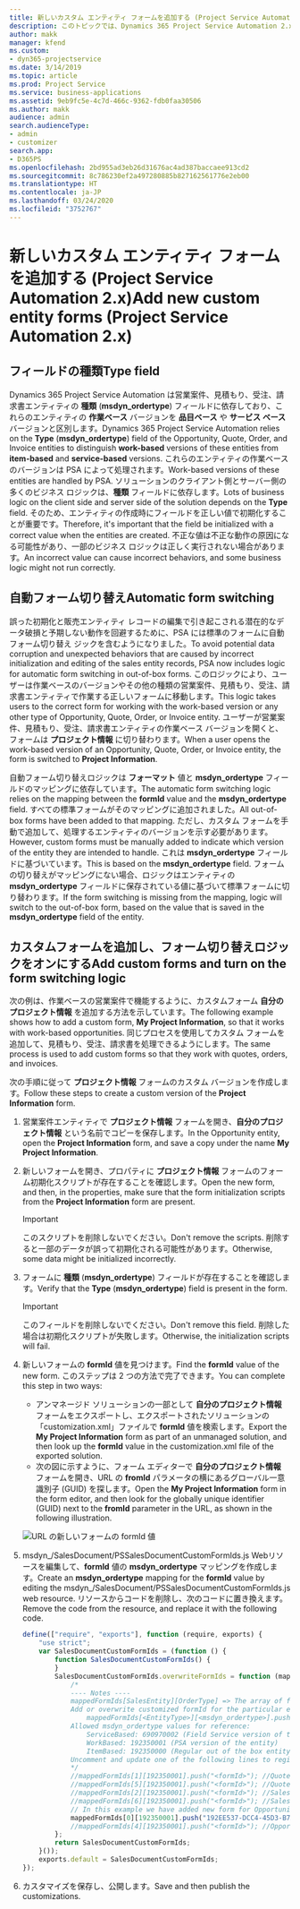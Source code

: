 ```yaml
---
title: 新しいカスタム エンティティ フォームを追加する (Project Service Automation 2.x)
description: このトピックでは、Dynamics 365 Project Service Automation 2.x で営業案件、見積もり、受注、請求書にカスタム エンティティ フォームを追加する方法について説明します。
author: makk
manager: kfend
ms.custom:
- dyn365-projectservice
ms.date: 3/14/2019
ms.topic: article
ms.prod: Project Service
ms.service: business-applications
ms.assetid: 9eb9fc5e-4c7d-466c-9362-fdb0faa30506
ms.author: makk
audience: admin
search.audienceType:
- admin
- customizer
search.app:
- D365PS
ms.openlocfilehash: 2bd955ad3eb26d31676ac4ad387baccaee913cd2
ms.sourcegitcommit: 8c786230ef2a497280885b827162561776e2eb00
ms.translationtype: HT
ms.contentlocale: ja-JP
ms.lasthandoff: 03/24/2020
ms.locfileid: "3752767"
---
```

# <a name="add-new-custom-entity-forms-project-service-automation-2x"></a><span data-ttu-id="98075-103">新しいカスタム エンティティ フォームを追加する (Project Service Automation 2.x)</span><span class="sxs-lookup"><span data-stu-id="98075-103">Add new custom entity forms (Project Service Automation 2.x)</span></span>

## <a name="type-field"></a><span data-ttu-id="98075-104">フィールドの種類</span><span class="sxs-lookup"><span data-stu-id="98075-104">Type field</span></span> 

<span data-ttu-id="98075-105">Dynamics 365 Project Service Automation は営業案件、見積もり、受注、請求書エンティティの **種類** (**msdyn\_ordertype**) フィールドに依存しており、これらのエンティティの **作業ベース** バージョンを **品目ベース** や **サービス ベース** バージョンと区別します。</span><span class="sxs-lookup"><span data-stu-id="98075-105">Dynamics 365 Project Service Automation relies on the **Type** (**msdyn\_ordertype**) field of the Opportunity, Quote, Order, and Invoice entities to distinguish **work-based** versions of these entities from **item-based** and **service-based** versions.</span></span> <span data-ttu-id="98075-106">これらのエンティティの作業ベースのバージョンは PSA によって処理されます。</span><span class="sxs-lookup"><span data-stu-id="98075-106">Work-based versions of these entities are handled by PSA.</span></span> <span data-ttu-id="98075-107">ソリューションのクライアント側とサーバー側の多くのビジネス ロジックは、**種類** フィールドに依存します。</span><span class="sxs-lookup"><span data-stu-id="98075-107">Lots of business logic on the client side and server side of the solution depends on the **Type** field.</span></span> <span data-ttu-id="98075-108">そのため、エンティティの作成時にフィールドを正しい値で初期化することが重要です。</span><span class="sxs-lookup"><span data-stu-id="98075-108">Therefore, it's important that the field be initialized with a correct value when the entities are created.</span></span> <span data-ttu-id="98075-109">不正な値は不正な動作の原因になる可能性があり、一部のビジネス ロジックは正しく実行されない場合があります。</span><span class="sxs-lookup"><span data-stu-id="98075-109">An incorrect value can cause incorrect behaviors, and some business logic might not run correctly.</span></span>

## <a name="automatic-form-switching"></a><span data-ttu-id="98075-110">自動フォーム切り替え</span><span class="sxs-lookup"><span data-stu-id="98075-110">Automatic form switching</span></span>

<span data-ttu-id="98075-111">誤った初期化と販売エンティティ レコードの編集で引き起こされる潜在的なデータ破損と予期しない動作を回避するために、PSA には標準のフォームに自動フォーム切り替え ジックを含むようになりました。</span><span class="sxs-lookup"><span data-stu-id="98075-111">To avoid potential data corruption and unexpected behaviors that are caused by incorrect initialization and editing of the sales entity records, PSA now includes logic for automatic form switching in out-of-box forms.</span></span> <span data-ttu-id="98075-112">このロジックにより、ユーザーは作業ベースのバージョンやその他の種類の営業案件、見積もり、受注、請求書エンティティで作業する正しいフォームに移動します。</span><span class="sxs-lookup"><span data-stu-id="98075-112">This logic takes users to the correct form for working with the work-based version or any other type of Opportunity, Quote, Order, or Invoice entity.</span></span> <span data-ttu-id="98075-113">ユーザーが営業案件、見積もり、受注、請求書エンティティの作業ベース バージョンを開くと、フォームは **プロジェクト情報** に切り替わります。</span><span class="sxs-lookup"><span data-stu-id="98075-113">When a user opens the work-based version of an Opportunity, Quote, Order, or Invoice entity, the form is switched to **Project Information**.</span></span>

<span data-ttu-id="98075-114">自動フォーム切り替えロジックは **フォーマット** 値と **msdyn\_ordertype** フィールドのマッピングに依存しています。</span><span class="sxs-lookup"><span data-stu-id="98075-114">The automatic form switching logic relies on the mapping between the **formId** value and the **msdyn\_ordertype** field.</span></span> <span data-ttu-id="98075-115">すべての標準フォームがそのマッピングに追加されました。</span><span class="sxs-lookup"><span data-stu-id="98075-115">All out-of-box forms have been added to that mapping.</span></span> <span data-ttu-id="98075-116">ただし、カスタム フォームを手動で追加して、処理するエンティティのバージョンを示す必要があります。</span><span class="sxs-lookup"><span data-stu-id="98075-116">However, custom forms must be manually added to indicate which version of the entity they are intended to handle.</span></span> <span data-ttu-id="98075-117">これは **msdyn\_ordertype** フィールドに基づいています。</span><span class="sxs-lookup"><span data-stu-id="98075-117">This is based on the **msdyn\_ordertype** field.</span></span> <span data-ttu-id="98075-118">フォームの切り替えがマッピングにない場合、ロジックはエンティティの **msdyn\_ordertype** フィールドに保存されている値に基づいて標準フォームに切り替わります。</span><span class="sxs-lookup"><span data-stu-id="98075-118">If the form switching is missing from the mapping, logic will switch to the out-of-box form, based on the value that is saved in the **msdyn\_ordertype** field of the entity.</span></span>

## <a name="add-custom-forms-and-turn-on-the-form-switching-logic"></a><span data-ttu-id="98075-119">カスタムフォームを追加し、フォーム切り替えロジックをオンにする</span><span class="sxs-lookup"><span data-stu-id="98075-119">Add custom forms and turn on the form switching logic</span></span>

<span data-ttu-id="98075-120">次の例は、作業ベースの営業案件で機能するように、カスタムフォーム **自分のプロジェクト情報** を追加する方法を示しています。</span><span class="sxs-lookup"><span data-stu-id="98075-120">The following example shows how to add a custom form, **My Project Information**, so that it works with work-based opportunities.</span></span> <span data-ttu-id="98075-121">同じプロセスを使用してカスタム フォームを追加して、見積もり、受注、請求書を処理できるようにします。</span><span class="sxs-lookup"><span data-stu-id="98075-121">The same process is used to add custom forms so that they work with quotes, orders, and invoices.</span></span>

<span data-ttu-id="98075-122">次の手順に従って **プロジェクト情報** フォームのカスタム バージョンを作成します。</span><span class="sxs-lookup"><span data-stu-id="98075-122">Follow these steps to create a custom version of the **Project Information** form.</span></span>

1. <span data-ttu-id="98075-123">営業案件エンティティで **プロジェクト情報** フォームを開き、**自分のプロジェクト情報** という名前でコピーを保存します。</span><span class="sxs-lookup"><span data-stu-id="98075-123">In the Opportunity entity, open the **Project Information** form, and save a copy under the name **My Project Information**.</span></span>
2. <span data-ttu-id="98075-124">新しいフォームを開き、プロパティに **プロジェクト情報** フォームのフォーム初期化スクリプトが存在することを確認します。</span><span class="sxs-lookup"><span data-stu-id="98075-124">Open the new form, and then, in the properties, make sure that the form initialization scripts from the **Project Information** form are present.</span></span> 

    > [!IMPORTANT]
    > <span data-ttu-id="98075-125">このスクリプトを削除しないでください。</span><span class="sxs-lookup"><span data-stu-id="98075-125">Don't remove the scripts.</span></span> <span data-ttu-id="98075-126">削除すると一部のデータが誤って初期化される可能性があります。</span><span class="sxs-lookup"><span data-stu-id="98075-126">Otherwise, some data might be initialized incorrectly.</span></span>

3. <span data-ttu-id="98075-127">フォームに **種類** (**msdyn\_ordertype**) フィールドが存在することを確認します。</span><span class="sxs-lookup"><span data-stu-id="98075-127">Verify that the **Type** (**msdyn\_ordertype**) field is present in the form.</span></span> 

    > [!IMPORTANT]
    > <span data-ttu-id="98075-128">このフィールドを削除しないでください。</span><span class="sxs-lookup"><span data-stu-id="98075-128">Don't remove this field.</span></span> <span data-ttu-id="98075-129">削除した場合は初期化スクリプトが失敗します。</span><span class="sxs-lookup"><span data-stu-id="98075-129">Otherwise, the initialization scripts will fail.</span></span>

4. <span data-ttu-id="98075-130">新しいフォームの **formId** 値を見つけます。</span><span class="sxs-lookup"><span data-stu-id="98075-130">Find the **formId** value of the new form.</span></span> <span data-ttu-id="98075-131">このステップは 2 つの方法で完了できます。</span><span class="sxs-lookup"><span data-stu-id="98075-131">You can complete this step in two ways:</span></span>

    - <span data-ttu-id="98075-132">アンマネージド ソリューションの一部として **自分のプロジェクト情報** フォームをエクスポートし、エクスポートされたソリューションの「customization.xml」ファイルで **formId** 値を検索します。</span><span class="sxs-lookup"><span data-stu-id="98075-132">Export the **My Project Information** form as part of an unmanaged solution, and then look up the **formId** value in the customization.xml file of the exported solution.</span></span>
    - <span data-ttu-id="98075-133">次の図に示すように、フォーム エディターで **自分のプロジェクト情報** フォームを開き、URL の **fromId** パラメータの横にあるグローバル一意識別子 (GUID) を探します。</span><span class="sxs-lookup"><span data-stu-id="98075-133">Open the **My Project Information** form in the form editor, and then look for the globally unique identifier (GUID) next to the **fromId** parameter in the URL, as shown in the following illustration.</span></span>

    ![URL の新しいフォームの formId 値](media/how-to-add-custom-forms-in-v2.0.png)

5. <span data-ttu-id="98075-135">msdyn\_/SalesDocument/PSSalesDocumentCustomFormIds.js Webリソースを編集して、**formId** 値の **msdyn\_ordertype** マッピングを作成します。</span><span class="sxs-lookup"><span data-stu-id="98075-135">Create an **msdyn\_ordertype** mapping for the **formId** value by editing the msdyn\_/SalesDocument/PSSalesDocumentCustomFormIds.js web resource.</span></span> <span data-ttu-id="98075-136">リソースからコードを削除し、次のコードに置き換えます。</span><span class="sxs-lookup"><span data-stu-id="98075-136">Remove the code from the resource, and replace it with the following code.</span></span>

    ```javascript
    define(["require", "exports"], function (require, exports) {
        "use strict";
        var SalesDocumentCustomFormIds = (function () {
            function SalesDocumentCustomFormIds() {
            }
            SalesDocumentCustomFormIds.overwriteFormIds = function (mappedFormIds) {
                /*
                ---- Notes ----
                mappedFormIds[SalesEntity][OrderType] => The array of forms IDs that support particular entity and order type
                Add or overwrite customized formId for the particular entity and order type by calling:
                    mappedFormIds[<EntityType>][<msdyn_ordertype>].push("<formId>");
                Allowed msdyn_ordertype values for reference:
                    ServiceBased: 690970002 (Field Service version of the entity)
                    WorkBased: 192350001 (PSA version of the entity)
                    ItemBased: 192350000 (Regular out of the box entity)
                Uncomment and update one of the following lines to register custom PSA form for required entity:
                */      
                //mappedFormIds[1][192350001].push("<formId>"); //Quote
                //mappedFormIds[5][192350001].push("<formId>"); //Quote Line
                //mappedFormIds[2][192350001].push("<formId>"); //Sales Order
                //mappedFormIds[6][192350001].push("<formId>"); //Sales Order Line
                // In this example we have added new form for Opportunity
                mappedFormIds[0][192350001].push("192EE537-DCC4-45D3-B7AF-EA694B9113D2"); //Opportunity
                //mappedFormIds[4][192350001].push("<formId>"); //Opportunity Line
            };
            return SalesDocumentCustomFormIds;
        }());
        exports.default = SalesDocumentCustomFormIds;
    });
    ```

6. <span data-ttu-id="98075-137">カスタマイズを保存し、公開します。</span><span class="sxs-lookup"><span data-stu-id="98075-137">Save and then publish the customizations.</span></span>
